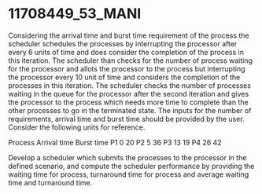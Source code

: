 # 11708449_53_MANI
Considering the arrival time and burst time requirement of the process the scheduler schedules the processes by interrupting the processor after every 6 units of time and does consider the completion of the process in this iteration. The scheduler than checks for the number of process waiting for the processor and allots the processor to the process but interrupting the processor every 10 unit of time and considers the completion of the processes in this iteration. The scheduler checks the number of processes waiting in the queue for the processor after the second iteration and gives the processor to the process which needs more time to complete than the other processes to go in the terminated state.
The inputs for the number of requirements, arrival time and burst time should be provided by the user.
Consider the following units for reference.

Process    Arrival time    Burst time
P1   		 0    		20
P2   		 5    		36
P3    		13    		19
P4    		26    		42

Develop a scheduler which submits the processes to the processor in the defined scenario, and compute the scheduler performance by providing the waiting time for process, turnaround time for process and average waiting time and turnaround time.
